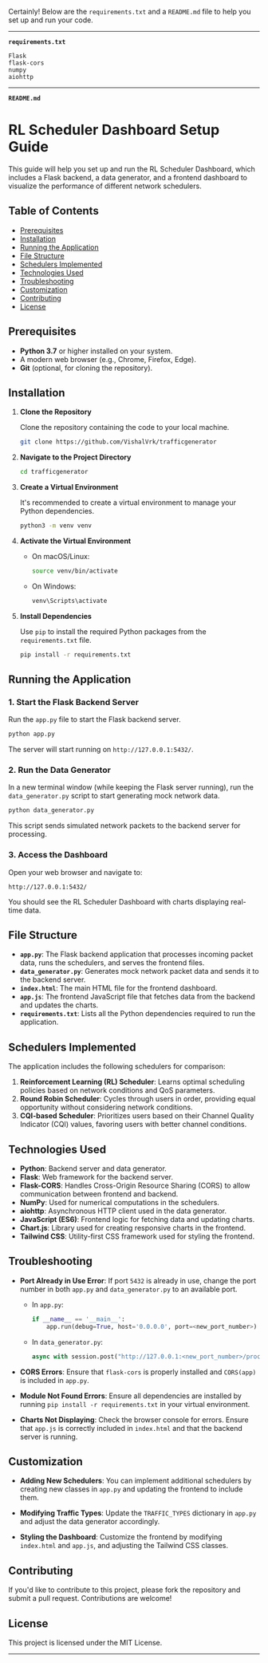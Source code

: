 Certainly! Below are the `requirements.txt` and a `README.md` file to help you set up and run your code.

---

**`requirements.txt`**

```text
Flask
flask-cors
numpy
aiohttp
```

---

**`README.md`**

# RL Scheduler Dashboard Setup Guide

This guide will help you set up and run the RL Scheduler Dashboard, which includes a Flask backend, a data generator, and a frontend dashboard to visualize the performance of different network schedulers.

## Table of Contents

- [Prerequisites](#prerequisites)
- [Installation](#installation)
- [Running the Application](#running-the-application)
- [File Structure](#file-structure)
- [Schedulers Implemented](#schedulers-implemented)
- [Technologies Used](#technologies-used)
- [Troubleshooting](#troubleshooting)
- [Customization](#customization)
- [Contributing](#contributing)
- [License](#license)

## Prerequisites

- **Python 3.7** or higher installed on your system.
- A modern web browser (e.g., Chrome, Firefox, Edge).
- **Git** (optional, for cloning the repository).

## Installation

1. **Clone the Repository**

   Clone the repository containing the code to your local machine.

   ```bash
   git clone https://github.com/VishalVrk/trafficgenerator
   ```


2. **Navigate to the Project Directory**

   ```bash
   cd trafficgenerator
   ```

3. **Create a Virtual Environment**

   It's recommended to create a virtual environment to manage your Python dependencies.

   ```bash
   python3 -m venv venv
   ```

4. **Activate the Virtual Environment**

   - On macOS/Linux:

     ```bash
     source venv/bin/activate
     ```

   - On Windows:

     ```bash
     venv\Scripts\activate
     ```

5. **Install Dependencies**

   Use `pip` to install the required Python packages from the `requirements.txt` file.

   ```bash
   pip install -r requirements.txt
   ```

## Running the Application

### 1. Start the Flask Backend Server

Run the `app.py` file to start the Flask backend server.

```bash
python app.py
```

The server will start running on `http://127.0.0.1:5432/`.

### 2. Run the Data Generator

In a new terminal window (while keeping the Flask server running), run the `data_generator.py` script to start generating mock network data.

```bash
python data_generator.py
```

This script sends simulated network packets to the backend server for processing.

### 3. Access the Dashboard

Open your web browser and navigate to:

```
http://127.0.0.1:5432/
```

You should see the RL Scheduler Dashboard with charts displaying real-time data.

## File Structure

- **`app.py`**: The Flask backend application that processes incoming packet data, runs the schedulers, and serves the frontend files.
- **`data_generator.py`**: Generates mock network packet data and sends it to the backend server.
- **`index.html`**: The main HTML file for the frontend dashboard.
- **`app.js`**: The frontend JavaScript file that fetches data from the backend and updates the charts.
- **`requirements.txt`**: Lists all the Python dependencies required to run the application.

## Schedulers Implemented

The application includes the following schedulers for comparison:

1. **Reinforcement Learning (RL) Scheduler**: Learns optimal scheduling policies based on network conditions and QoS parameters.
2. **Round Robin Scheduler**: Cycles through users in order, providing equal opportunity without considering network conditions.
3. **CQI-based Scheduler**: Prioritizes users based on their Channel Quality Indicator (CQI) values, favoring users with better channel conditions.

## Technologies Used

- **Python**: Backend server and data generator.
- **Flask**: Web framework for the backend server.
- **Flask-CORS**: Handles Cross-Origin Resource Sharing (CORS) to allow communication between frontend and backend.
- **NumPy**: Used for numerical computations in the schedulers.
- **aiohttp**: Asynchronous HTTP client used in the data generator.
- **JavaScript (ES6)**: Frontend logic for fetching data and updating charts.
- **Chart.js**: Library used for creating responsive charts in the frontend.
- **Tailwind CSS**: Utility-first CSS framework used for styling the frontend.

## Troubleshooting

- **Port Already in Use Error**: If port `5432` is already in use, change the port number in both `app.py` and `data_generator.py` to an available port.
  - In `app.py`:

    ```python
    if __name__ == '__main__':
        app.run(debug=True, host='0.0.0.0', port=<new_port_number>)
    ```

  - In `data_generator.py`:

    ```python
    async with session.post("http://127.0.0.1:<new_port_number>/process_packet/", json=data) as response:
    ```

- **CORS Errors**: Ensure that `flask-cors` is properly installed and `CORS(app)` is included in `app.py`.

- **Module Not Found Errors**: Ensure all dependencies are installed by running `pip install -r requirements.txt` in your virtual environment.

- **Charts Not Displaying**: Check the browser console for errors. Ensure that `app.js` is correctly included in `index.html` and that the backend server is running.

## Customization

- **Adding New Schedulers**: You can implement additional schedulers by creating new classes in `app.py` and updating the frontend to include them.

- **Modifying Traffic Types**: Update the `TRAFFIC_TYPES` dictionary in `app.py` and adjust the data generator accordingly.

- **Styling the Dashboard**: Customize the frontend by modifying `index.html` and `app.js`, and adjusting the Tailwind CSS classes.

## Contributing

If you'd like to contribute to this project, please fork the repository and submit a pull request. Contributions are welcome!

## License

This project is licensed under the MIT License.

---